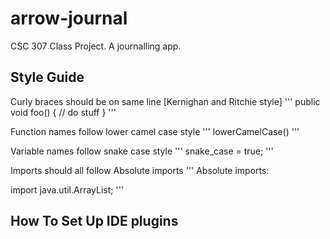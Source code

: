 # arrow-journal
CSC 307 Class Project. A journalling app.


## Style Guide 

Curly braces should be on same line [Kernighan and Ritchie style]
'''
public void foo() {
    // do stuff
}
'''

Function names follow lower camel case style
'''
lowerCamelCase()
'''

Variable names follow snake case style
'''
snake_case = true;
'''

Imports should all follow Absolute imports
'''
Absolute imports:

import java.util.ArrayList;
'''

## How To Set Up IDE plugins



